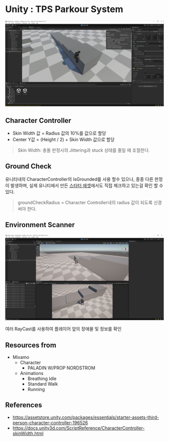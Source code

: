 # Unity : TPS Parkour System
[![Cover](./Assets/Art/Samples/cover-parkour.png)](https://youtu.be/giYu5Maw7tc)

## Character Controller
* Skin Width 값 = Radius 값의 10%를 값으로 할당
* Center Y값 = (Height / 2) + Skin Width 값으로 할당

> Skin Width: 충돌 판정시의 Jittering과 stuck 상태를 줄일 때 조절한다.

## Ground Check
유니티내의 CharacterController의 IsGrounded를 사용 할수 있으나, 종종 다른 판정이 발생하며, 실제 유니티에서 만든 [스타터 에셋](https://assetstore.unity.com/packages/essentials/starter-assets-third-person-character-controller-196526)에서도 직접 체크하고 있는걸 확인 할 수 있다.

> groundCheckRadius = Character Controller내의 radius 값이 되도록 신경써야 한다.

## Environment Scanner
![Environment Scanner](./Assets/Art/Samples/sample-envScanner.png)

여러 RayCast를 사용하여 플레이어 앞의 장애물 및 정보를 확인

## Resources from

* Mixamo
  * Character
    * PALADIN W/PROP NORDSTROM
  * Animations
    * Breathing Idle
    * Standard Walk
    * Running

## References
* https://assetstore.unity.com/packages/essentials/starter-assets-third-person-character-controller-196526
* https://docs.unity3d.com/ScriptReference/CharacterController-skinWidth.html